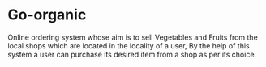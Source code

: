 # Go-organic
Online ordering system whose aim is to sell Vegetables and Fruits from the local shops which are located in the locality of a user, By the help of this system a user can purchase its desired item from a shop as per its choice.
